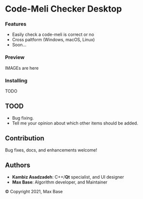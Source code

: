 # Code-Meli Checker Desktop

### Features

- Easily check a code-meli is correct or no
- Cross paltform (Windows, macOS, Linux)
- Soon...

### Preview

IMAGEs are here

### Installing

TODO

## TOOD

- Bug fixing.
- Tell me your opinion about which other items should be added.

## Contribution

Bug fixes, docs, and enhancements welcome!

## Authors

- **Kambiz Asadzadeh**: C++/**Qt** specialist, and UI designer
- **Max Base**: Algorithm developer, and Maintainer

© Copyright 2021, Max Base
